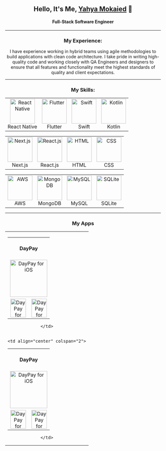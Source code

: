 <h2 align="center">Hello, It's Me, <a href="https://www.github.com/yahyamokaied">Yahya Mokaied</a> 👋</h2>
<h4 align="center">Full-Stack Software Engineer</h4>
<hr>

<h3 align="center">My Experience:</h3>
<p align="center">I have experience working in hybrid teams using agile methodologies to build applications with clean code architecture. I take pride in writing high-quality code and working closely with QA Engineers and designers to ensure that all features and functionality meet the highest standards of quality and client expectations.</p>

<hr>


<h3 align="center">My Skills:</h3>
<table align="center" border="0" cellspacing="20" cellpadding="20">
  <tr>
    <td align="center">
      <img src="https://www.vectorlogo.zone/logos/reactjs/reactjs-icon.svg" alt="React Native" width="80" height="80"/>
      <br />
      React Native
    </td>
    <td align="center">
      <img src="https://www.vectorlogo.zone/logos/flutterio/flutterio-icon.svg" alt="Flutter" width="80" height="80"/> 
      <br />
      Flutter
    </td>
    <td align="center">
      <img src="https://www.vectorlogo.zone/logos/swift/swift-icon.svg" alt="Swift" width="80" height="80"/> 
      <br />
      Swift
    </td>
    <td align="center">
      <img src="https://www.vectorlogo.zone/logos/kotlinlang/kotlinlang-icon.svg" alt="Kotlin" width="80" height="80"/> 
      <br />
      Kotlin
    </td>
  </tr>
</table>

<table align="center" border="0" cellspacing="20" cellpadding="20">
  <tr>
    <td align="center">
      <img src="https://upload.wikimedia.org/wikipedia/commons/8/8e/Nextjs-logo.svg" alt="Next.js" width="80" height="80"/>
      <br />
      Next.js
    </td>
    <td align="center">
      <img src="https://www.vectorlogo.zone/logos/reactjs/reactjs-icon.svg" alt="React.js" width="80" height="80"/> 
      <br />
      React.js
    </td>
    <td align="center">
      <img src="https://www.vectorlogo.zone/logos/w3_html5/w3_html5-icon.svg" alt="HTML" width="80" height="80"/> 
      <br />
      HTML
    </td>
    <td align="center">
      <img src="https://www.vectorlogo.zone/logos/netlifyapp_watercss/netlifyapp_watercss-icon.svg" alt="CSS" width="80" height="80"/> 
      <br />
      CSS
    </td>
  </tr>
</table>

<table align="center" border="0" cellspacing="20" cellpadding="20">
  <tr>
    <td align="center">
      <img src="https://www.vectorlogo.zone/logos/amazon_aws/amazon_aws-ar21.svg" alt="AWS" width="80" height="80"/> 
      <br />
      AWS
    </td>
    <td align="center">
      <img src="https://www.vectorlogo.zone/logos/mongodb/mongodb-icon.svg" alt="MongoDB" width="80" height="80"/> 
      <br />
      MongoDB
    </td>
    <td align="center">
      <img src="https://www.vectorlogo.zone/logos/mysql/mysql-icon.svg" alt="MySQL" width="80" height="80"/> 
      <br />
      MySQL
    </td>
    <td align="center">
      <img src="https://www.vectorlogo.zone/logos/sqlite/sqlite-icon.svg" alt="SQLite" width="80" height="80"/> 
      <br />
      SQLite
    </td>
  </tr>
</table>

<hr>

<h3 align="center">My Apps</h3>

<table align="center" border="0" cellspacing="20" cellpadding="20">
  <tr>
    <td align="center" colspan="2">


<table align="center" border="0" cellspacing="20" cellpadding="20">
  <tr>
    <td align="center" colspan="2">
      <h4>DayPay</h4>
    </td>
  </tr>
  <tr>
    <td align="center" colspan="2">
      <a href="https://apps.apple.com/us/app/daypay/id1642097718">
        <img src="https://is2-ssl.mzstatic.com/image/thumb/Purple122/v4/73/fc/95/73fc9582-be68-058d-4449-ca24d9864bbe/AppIcon-0-0-1x_U007emarketing-0-0-0-7-0-0-sRGB-0-0-0-GLES2_U002c0-512MB-85-220-0-0.png/460x0w.webp" alt="DayPay for iOS" width="120" height="120">
      </a>
    </td>
  </tr>
  <tr>
    <td align="center">
      <a href="https://play.google.com/store/apps/details?id=se.apphallen.daypay">
        <img src="https://www.vectorlogo.zone/logos/google_play/google_play-icon.svg" alt="DayPay for Android" width="50" height="60">
      </a>
    </td>
    <td align="center">
      <a href="https://apps.apple.com/us/app/daypay/id1642097718">
        <img src="https://upload.wikimedia.org/wikipedia/commons/f/fa/Apple_logo_black.svg" alt="DayPay for iOS" width="50" height="60">
      </a>
    </td>
  </tr>
</table>
      
      
    </td>
  
  
    <td align="center" colspan="2">


<table align="center" border="0" cellspacing="20" cellpadding="20">
  <tr>
    <td align="center" colspan="2">
      <h4>DayPay</h4>
    </td>
  </tr>
  <tr>
    <td align="center" colspan="2">
      <a href="https://apps.apple.com/us/app/daypay/id1642097718">
        <img src="https://is2-ssl.mzstatic.com/image/thumb/Purple122/v4/73/fc/95/73fc9582-be68-058d-4449-ca24d9864bbe/AppIcon-0-0-1x_U007emarketing-0-0-0-7-0-0-sRGB-0-0-0-GLES2_U002c0-512MB-85-220-0-0.png/460x0w.webp" alt="DayPay for iOS" width="120" height="120">
      </a>
    </td>
  </tr>
  <tr>
    <td align="center">
      <a href="https://play.google.com/store/apps/details?id=se.apphallen.daypay">
        <img src="https://www.vectorlogo.zone/logos/google_play/google_play-icon.svg" alt="DayPay for Android" width="50" height="60">
      </a>
    </td>
    <td align="center">
      <a href="https://apps.apple.com/us/app/daypay/id1642097718">
        <img src="https://upload.wikimedia.org/wikipedia/commons/f/fa/Apple_logo_black.svg" alt="DayPay for iOS" width="50" height="60">
      </a>
    </td>
  </tr>
</table>
      
      
    </td>
      
      
  </tr>
  </table>

  
  
